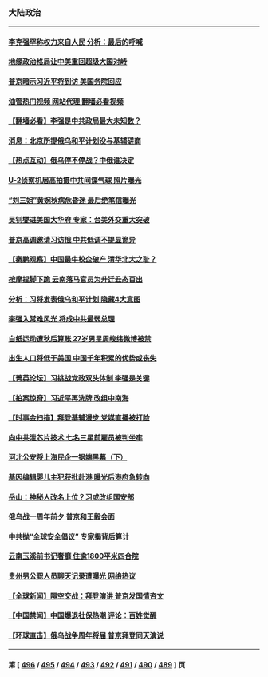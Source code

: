 ### 大陆政治
---
#### [李克强罕称权力来自人民 分析：最后的呼喊](../../pages/ncid277/n13936222.md?02231645) 
#### [地缘政治格局让中美重回超级大国对峙](../../pages/ncid277/n13936132.md?02231645) 
#### [普京暗示习近平将到访 美国务院回应](../../pages/ncid277/n13936087.md?02231645) 
#### [油管热门视频 网站代理 翻墙必看视频](http://138.2.39.72:81/youtube.html?epic-marker?02231645)
#### [【翻墙必看】李强是中共政局最大未知数？](../../pages/ncid277/n13936141.md?02231645) 
#### [消息：北京所提俄乌和平计划没与基辅磋商](../../pages/ncid277/n13936034.md?02231645) 
#### [【热点互动】俄乌停不停战？中俄谁决定](../../pages/ncid277/n13935934.md?02231645) 
#### [U-2侦察机居高拍摄中共间谍气球 照片曝光](../../pages/ncid277/n13935986.md?02231645) 
#### [“刘三姐”黄婉秋病危昏迷 最后绝笔信曝光](../../pages/ncid277/n13935998.md?02231645) 
#### [吴钊燮进美国大华府 专家：台美外交重大突破](../../pages/ncid277/n13935490.md?02231645) 
#### [普京高调邀请习访俄 中共低调不提显诡异](../../pages/ncid277/n13935796.md?02231645) 
#### [【秦鹏观察】中国最牛校企破产 清华北大之耻？](../../pages/ncid277/n13935966.md?02231645) 
#### [按摩捏脚下跪 云南落马官员为升迁丑态百出](../../pages/ncid277/n13935958.md?02231645) 
#### [分析：习将发表俄乌和平计划 隐藏4大意图](../../pages/ncid277/n13935879.md?02231645) 
#### [李强入常难风光 将成中共最弱总理](../../pages/ncid277/n13935896.md?02231645) 
#### [白纸运动遭秋后算账 27岁男星周峻纬微博被禁](../../pages/ncid277/n13935855.md?02231645) 
#### [出生人口将低于美国 中国千年积累的优势或丧失](../../pages/ncid277/n13935340.md?02231645) 
#### [【菁英论坛】习挑战党政双头体制 李强是关键](../../pages/ncid277/n13935884.md?02231645) 
#### [【拍案惊奇】习近平再洗牌 改组中南海](../../pages/ncid277/n13935760.md?02231645) 
#### [【时事金扫描】拜登基辅漫步 党媒直播被打脸](../../pages/ncid277/n13935661.md?02231645) 
#### [向中共泄芯片技术 七名三星前雇员被判坐牢](../../pages/ncid277/n13935767.md?02231645) 
#### [河北公安将上海民企一锅端黑幕（下）](../../pages/ncid277/n13934733.md?02231645) 
#### [基因编辑婴儿主犯获批赴港 曝光后港府急转向](../../pages/ncid277/n13935557.md?02231645) 
#### [岳山：神秘人改名上位？习或改组国安部](../../pages/ncid277/n13935582.md?02231645) 
#### [俄乌战一周年前夕 普京和王毅会面](../../pages/ncid277/n13935656.md?02231645) 
#### [中共抛“全球安全倡议” 专家揭背后算计](../../pages/ncid277/n13935466.md?02231645) 
#### [云南玉溪前书记奢靡 住逾1800平米四合院](../../pages/ncid277/n13935385.md?02231645) 
#### [贵州男公职人员聊天记录遭曝光 网络热议](../../pages/ncid277/n13935500.md?02231645) 
#### [【全球新闻】隔空交战：拜登演讲 普京发国情咨文](../../pages/ncid277/n13935305.md?02231645) 
#### [【中国禁闻】中国爆退社保热潮 评论：百姓觉醒](../../pages/ncid277/n13934935.md?02231645) 
#### [【环球直击】俄乌战争周年将届 普京拜登同天演说](../../pages/ncid277/n13934931.md?02231645) 

---
#### 第 [ [496](./496.md?02231645) / [495](./495.md?02231645) / [494](./494.md?02231645) / [493](./493.md?02231645) / [492](./492.md?02231645) / [491](./491.md?02231645) / [490](./490.md?02231645) / [489](./489.md?02231645) ] 页
